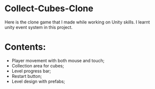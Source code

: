 # Collect-Cubes-Clone
Here is the clone game that I made while working on Unity skills. I learnt unity event system in this project.
# Contents:
- Player movement with both mouse and touch;
- Collection area for cubes;
- Level progress bar;
- Restart button;
- Level design with prefabs;
